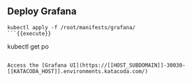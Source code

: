## Deploy Grafana

```
kubectl apply -f /root/manifests/grafana/
```{{execute}}

```
kubectl get po
```{{execute}}

Access the [Grafana UI](https://[[HOST_SUBDOMAIN]]-30030-[[KATACODA_HOST]].environments.katacoda.com/)
